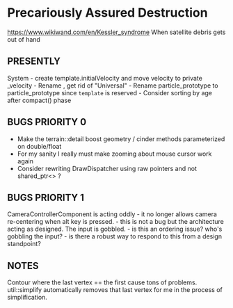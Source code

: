 # Precariously Assured Destruction
https://www.wikiwand.com/en/Kessler_syndrome
When satellite debris gets out of hand

## PRESENTLY

System
	- create template.initialVelocity and move velocity to private _velocity
	- Rename , get rid of "Universal"
	- Rename particle_prototype to particle_prototype since `template` is reserved
	- Consider sorting by age after compact() phase
	
	


## BUGS PRIORITY 0

- Make the terrain::detail boost geometry / cinder methods parameterized on double/float
- For my sanity I really must make zooming about mouse cursor work again
- Consider rewriting DrawDispatcher using raw pointers and not shared_ptr<> ?

## BUGS PRIORITY 1

CameraControllerComponent is acting oddly - it no longer allows camera re-centering when alt key is pressed.
	- this is not a bug but the architecture acting as designed. The input is gobbled.
	- is this an ordering issue? who's gobbling the input?
	- is there a robust way to respond to this from a design standpoint?

## NOTES
Contour where the last vertex == the first cause tons of problems. util::simplify automatically removes that last vertex for me in the process of simplification.
